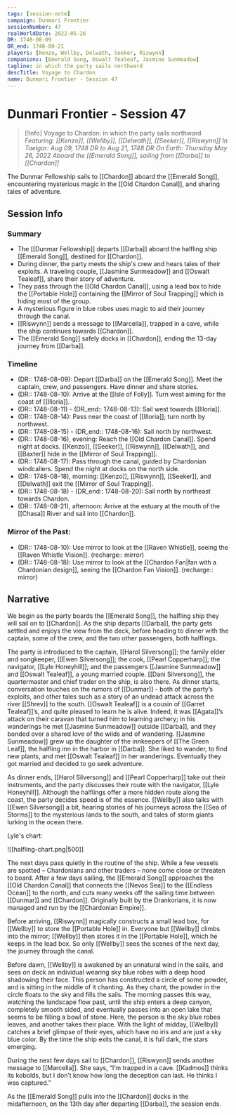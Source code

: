 ```yaml
---
tags: [session-note]
campaign: Dunmari Frontier
sessionNumber: 47
realWorldDate: 2022-05-26
DR: 1748-08-09
DR_end: 1748-08-21
players: [Kenzo, Wellby, Delwath, Seeker, Riswynn]
companions: [Emerald Song, Oswalt Tealeaf, Jasmine Sunmeadow]
tagline: in which the party sails northward
descTitle: Voyage to Chardon
name: Dunmari Frontier - Session 47
---
```

# Dunmari Frontier - Session 47

>[!info] Voyage to Chardon: in which the party sails northward
> *Featuring: [[Kenzo]], [[Wellby]], [[Delwath]], [[Seeker]], [[Riswynn]]*
> *In Taelgar: Aug 09, 1748 DR to Aug 21, 1748 DR*
> *On Earth: Thursday May 26, 2022*
> *Aboard the [[Emerald Song]], sailing from [[Darba]] to [[Chardon]]*

The Dunmar Fellowship sails to [[Chardon]] aboard the [[Emerald Song]], encountering mysterious magic in the [[Old Chardon Canal]], and sharing tales of adventure.
## Session Info
### Summary
- The [[Dunmar Fellowship]] departs [[Darba]] aboard the halfling ship [[Emerald Song]], destined for [[Chardon]].
- During dinner, the party meets the ship's crew and hears tales of their exploits. A traveling couple, [[Jasmine Sunmeadow]] and [[Oswalt Tealeaf]], share their story of adventure.
- They pass through the [[Old Chardon Canal]], using a lead box to hide the [[Portable Hole]] containing the [[Mirror of Soul Trapping]] which is hiding most of the group.
- A mysterious figure in blue robes uses magic to aid their journey through the canal.
- [[Riswynn]] sends a message to [[Marcella]], trapped in a cave, while the ship continues towards [[Chardon]].
- The [[Emerald Song]] safely docks in [[Chardon]], ending the 13-day journey from [[Darba]].

### Timeline
- (DR:: 1748-08-09): Depart [[Darba]] on the [[Emerald Song]]. Meet the captain, crew, and passengers. Have dinner and share stories. 
- (DR:: 1748-08-10): Arrive at the [[Isle of Folly]]. Turn west aiming for the coast of [[Illoria]]. 
- (DR:: 1748-08-11) - (DR_end:: 1748-08-13): Sail west towards [[Illoria]].
- (DR:: 1748-08-14): Pass near the coast of [[Illoria]]; turn north by northwest.
- (DR:: 1748-08-15) - (DR_end:: 1748-08-16): Sail north by northwest.
- (DR:: 1748-08-16), evening: Reach the [[Old Chardon Canal]]. Spend night at docks. [[Kenzo]], [[Seeker]], [[Riswynn]], [[Delwath]], and [[Baxter]] hide in the [[Mirror of Soul Trapping]]. 
- (DR:: 1748-08-17): Pass through the canal, guided by Chardonian windcallers. Spend the night at docks on the north side.
- (DR:: 1748-08-18), morning: [[Kenzo]], [[Riswynn]], [[Seeker]], and [[Delwath]] exit the [[Mirror of Soul Trapping]]. 
- (DR:: 1748-08-18) - (DR_end:: 1748-08-20): Sail north by northeast towards Chardon.
- (DR:: 1748-08-21), afternoon: Arrive at the estuary at the mouth of the [[Chasa]] River and sail into [[Chardon]]. 

### Mirror of the Past:
- (DR:: 1748-08-10): Use mirror to look at the [[Raven Whistle]], seeing the [[Raven Whistle Vision]]. (recharge:: mirror)
- (DR:: 1748-08-18): Use mirror to look at the [[Chardon Fan|fan with a Chardonian design]], seeing the [[Chardon Fan Vision]]. (recharge:: mirror)



## Narrative
We begin as the party boards the [[Emerald Song]], the halfling ship they will sail on to [[Chardon]]. As the ship departs [[Darba]], the party gets settled and enjoys the view from the deck, before heading to dinner with the captain, some of the crew, and the two other passengers, both halflings.

The party is introduced to the captain, [[Harol Silversong]]; the family elder and songkeeper, [[Ewen Silversong]]; the cook, [[Pearl Copperharp]]; the navigator, [[Lyle Honeyhill]]; and the passengers [[Jasmine Sunmeadow]] and [[Oswalt Tealeaf]], a young married couple. [[Dani Silversong]], the quartermaster and chief trader on the ship, is also there. As dinner starts, conversation touches on the rumors of [[Dunmar]] - both of the party’s exploits, and other tales such as a story of an undead attack across the river [[Shrev]] to the south. [[Oswalt Tealeaf]] is a cousin of [[Garret Tealeaf]]’s, and quite pleased to learn he is alive. Indeed, it was [[Agata]]’s attack on their caravan that turned him to learning archery; in his wanderings he met [[Jasmine Sunmeadow]] outside [[Darba]], and they bonded over a shared love of the wilds and of wandering. [[Jasmine Sunmeadow]] grew up the daughter of the innkeepers of [[The Green Leaf]], the halfling inn in the harbor in [[Darba]]. She liked to wander, to find new plants, and met [[Oswalt Tealeaf]] in her wanderings. Eventually they got married and decided to go seek adventure.

As dinner ends, [[Harol Silversong]] and [[Pearl Copperharp]] take out their instruments, and the party discusses their route with the navigator, [[Lyle Honeyhill]]. Although the halflings offer a more hidden route along the coast, the party decides speed is of the essence. [[Wellby]] also talks with [[Ewen Silversong]] a bit, hearing stories of his journeys across the [[Sea of Storms]] to the mysterious lands to the south, and tales of storm giants lurking in the ocean there. 

Lyle's chart:

![[halfling-chart.png|500]]

The next days pass quietly in the routine of the ship. While a few vessels are spotted – Chardonians and other traders – none come close or threaten to board. After a few days sailing, the [[Emerald Song]] approaches the [[Old Chardon Canal]] that connects the [[Nevos Sea]] to the [[Endless Ocean]] to the north, and cuts many weeks off the sailing time between [[Dunmar]] and [[Chardon]]. Originally built by the Drankorians, it is now managed and run by the [[Chardonian Empire]]. 

Before arriving, [[Riswynn]] magically constructs a small lead box, for [[Wellby]] to store the [[Portable Hole]] in. Everyone but [[Wellby]] climbs into the mirror; [[Wellby]] then stores it in the [[Portable Hole]], which he keeps in the lead box. So only [[Wellby]] sees the scenes of the next day, the journey through the canal.

Before dawn, [[Wellby]] is awakened by an unnatural wind in the sails, and sees on deck an individual wearing sky blue robes with a deep hood shadowing their face. This person has constructed a circle of some powder, and is sitting in the middle of it chanting. As they chant, the powder in the circle floats to the sky and fills the sails. The morning passes this way, watching the landscape flow past, until the ship enters a deep canyon, completely smooth sided, and eventually passes into an open lake that seems to be filling a bowl of stone. Here, the person is the sky blue robes leaves, and another takes their place. With the light of midday, [[Wellby]] catches a brief glimpse of their eyes, which have no iris and are just a sky blue color. By the time the ship exits the canal, it is full dark, the stars emerging. 

During the next few days sail to [[Chardon]], [[Riswynn]] sends another message to [[Marcella]]. She says, “I’m trapped in a cave. [[Kadmos]] thinks its kobolds, but I don’t know how long the deception can last. He thinks I was captured.” 

As the [[Emerald Song]] pulls into the [[Chardon]] docks in the midafternoon, on the 13th day after departing [[Darba]], the session ends. 
